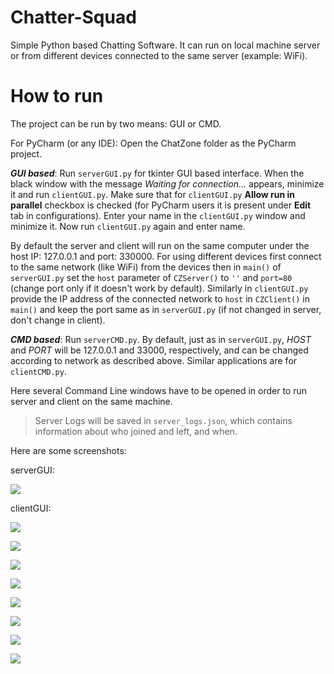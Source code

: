 # Chatter-Squad
Simple Python based Chatting Software. It can run on local machine server or from different devices connected to the same server (example: WiFi).

# How to run

The project can be run by two means: GUI or CMD.

For PyCharm (or any IDE):
Open the ChatZone folder as the PyCharm project.

_**GUI based**_:
Run `serverGUI.py` for tkinter GUI based interface. When the black window with the message *Waiting for connection...* appears, minimize it and run `clientGUI.py`. Make sure that for `clientGUI.py` **Allow run in parallel** checkbox is checked (for PyCharm users it is present under **Edit** tab in configurations).
Enter your name in the `clientGUI.py` window and minimize it. Now run `clientGUI.py` again and enter name.

By default the server and client will run on the same computer under the host IP: 127.0.0.1 and port: 330000. For using different devices first connect to the same network (like WiFi) from the devices then in `main()` of `serverGUI.py` set the `host` parameter of `CZServer()` to `''` and `port=80` (change port only if it doesn't work by default). Similarly in `clientGUI.py` provide the IP address of the connected network to `host` in `CZClient()` in `main()` and keep the port same as in `serverGUI.py` (if not changed in server, don't change in client).


_**CMD based**_:
Run `serverCMD.py`. By default, just as in `serverGUI.py`, _HOST_ and _PORT_ will be 127.0.0.1 and 33000, respectively, and can be changed according to network as described above. Similar applications are for `clientCMD.py`.

Here several Command Line windows have to be opened in order to run server and client on the same machine.

> Server Logs will be saved in `server_logs.json`, which contains information about who joined and left, and when.

Here are some screenshots:

serverGUI:

![](https://github.com/njulka17/ChatORA/blob/main/screenshots/serverSS.png?raw=true)

clientGUI:

![](https://github.com/njulka17/ChatORA/blob/main/screenshots/clientSS.png?raw=true)

![](https://github.com/njulka17/ChatORA/blob/main/screenshots/SS1.png?raw=true)

![](https://github.com/njulka17/ChatORA/blob/main/screenshots/SS2.png?raw=true)

![](https://github.com/njulka17/ChatORA/blob/main/screenshots/SS3.png?raw=true)

![](https://github.com/njulka17/ChatORA/blob/main/screenshots/SS4.png?raw=true)

![](https://github.com/njulka17/ChatORA/blob/main/screenshots/SS5.png?raw=true)

![](https://github.com/njulka17/ChatORA/blob/main/screenshots/SS6.png?raw=true)

![](https://github.com/njulka17/ChatORA/blob/main/screenshots/SS7.png?raw=true)
